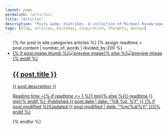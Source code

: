 ```yaml
---
layout: page
permalink: /articles/
title: "Articles"
description: "Posts &amp; diatribes. A collection of Michael Rose&rsquo;s thoughts, inspiration, mistakes, and other minutia."
tags: [blog, articles, mistakes, inspiration, thoughts, design]
---
```


<ul class="post-index unstyled-list">
{% for post in site.categories.articles %}
{% assign readtime = post.content | number_of_words | divided_by:200 %}
	<li>
		<article itemscope itemtype="http://schema.org/BlogPosting">
			<a href="{{ site.url }}{{ post.url }}" itemprop="url">
				{% if post.image.thumb %}<img src="{{ site.url }}/images/{{ post.image.thumb }}" class="preview" alt="preview image" itemprop="image">{% else %}<img src="{{ site.url }}/images/{{ site.logo }}" class="preview" alt="preview image" itemprop="image">{% endif %}
				<h1 itemprop="name">{{ post.title }}</h1>
				<p itemprop="description">{{ post.description }}</p>
				<p class="entry-meta"><i class="fa fa-clock-o"></i> Reading time ~{% if readtime <= 1 %}1 min{% else %}{{ readtime }} min{% endif %} &#8901;Published <span class="entry-date date published"><time datetime="{{ post.date | date_to_xmlschema }}" itemprop="datePublished">{{ post.date | date: "%B %d, %Y" }}</time></span>
				{% if post.modified %}<span class="entry-date date updated">(Updated <time datetime="{{ post.modified }}" itemprop="dateModified">{{ post.modified | date: "%m/%d/%Y" }}</time>)</span>{% endif %}
				</p><!-- /.entry-meta -->
			</a>
		</article>
	</li>
{% endfor %}
</ul><!-- /.unstyled-list -->